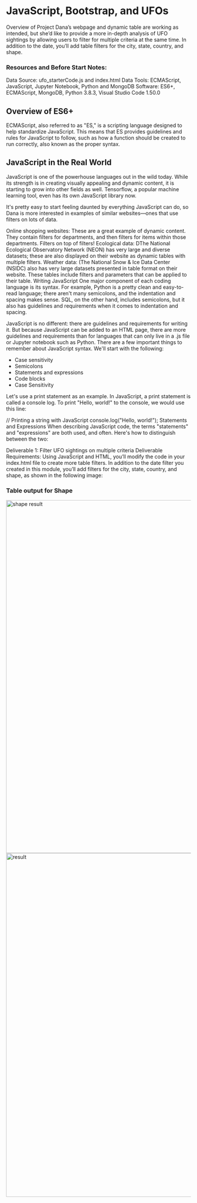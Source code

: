 # JavaScript, Bootstrap, and UFOs
Overview of Project
Dana’s webpage and dynamic table are working as intended, but she’d like to provide a more in-depth analysis of UFO sightings by allowing users to filter for multiple criteria at the same time. In addition to the date, you’ll add table filters for the city, state, country, and shape.

### Resources and Before Start Notes:
Data Source: ufo_starterCode.js and index.html
Data Tools: ECMAScript, JavaScript, Jupyter Notebook, Python and MongoDB
Software: ES6+, ECMAScript, MongoDB, Python 3.8.3, Visual Studio Code 1.50.0

## Overview of ES6+
ECMAScript, also referred to as "ES," is a scripting language designed to help standardize JavaScript. This means that ES provides guidelines and rules for JavaScript to follow, such as how a function should be created to run correctly, also known as the proper syntax.

## JavaScript in the Real World
JavaScript is one of the powerhouse languages out in the wild today. While its strength is in creating visually appealing and dynamic content, it is starting to grow into other fields as well. Tensorflow, a popular machine learning tool, even has its own JavaScript library now.

It's pretty easy to start feeling daunted by everything JavaScript can do, so Dana is more interested in examples of similar websites—ones that use filters on lots of data.

Online shopping websites: These are a great example of dynamic content. They contain filters for departments, and then filters for items within those departments. Filters on top of filters!
Ecological data: DThe National Ecological Observatory Network (NEON) has very large and diverse datasets; these are also displayed on their website as dynamic tables with multiple filters.
Weather data: (The National Snow & Ice Data Center (NSIDC) also has very large datasets presented in table format on their website. These tables include filters and parameters that can be applied to their table.
Writing JavaScript
One major component of each coding language is its syntax. For example, Python is a pretty clean and easy-to-read language; there aren't many semicolons, and the indentation and spacing makes sense. SQL, on the other hand, includes semicolons, but it also has guidelines and requirements when it comes to indentation and spacing.

JavaScript is no different: there are guidelines and requirements for writing it. But because JavaScript can be added to an HTML page, there are more guidelines and requirements than for languages that can only live in a .js file or Jupyter notebook such as Python. There are a few important things to remember about JavaScript syntax. We'll start with the following:

 - Case sensitivity
-  Semicolons
-  Statements and expressions
-  Code blocks
-  Case Sensitivity

Let's use a print statement as an example. In JavaScript, a print statement is called a console log. To print "Hello, world!" to the console, we would use this line:

// Printing a string with JavaScript
console.log("Hello, world!");
Statements and Expressions
When describing JavaScript code, the terms "statements" and "expressions" are both used, and often. Here's how to distinguish between the two:


Deliverable 1:
Filter UFO sightings on multiple criteria
Deliverable Requirements:
Using JavaScript and HTML, you’ll modify the code in your index.html file to create more table filters. In addition to the date filter you created in this module, you’ll add filters for the city, state, country, and shape, as shown in the following image:

### Table output for Shape
<img width="960" alt="shape result" src="https://user-images.githubusercontent.com/99519095/173324087-b1bbf015-7335-4576-805b-33166a88c5b3.png">
<img width="935" alt="result" src="https://user-images.githubusercontent.com/99519095/173324159-183e4f98-80c2-427e-965b-7ec0078172fb.png">

